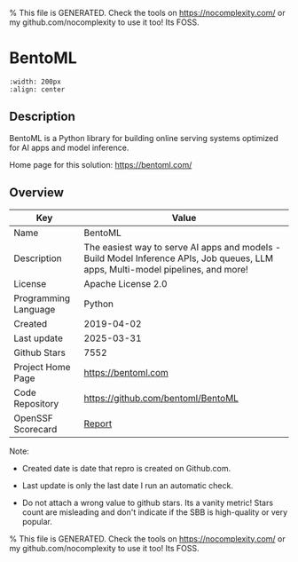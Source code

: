 
% This file is GENERATED. Check the tools on https://nocomplexity.com/ or my github.com/nocomplexity to use it too! Its FOSS. 

# BentoML


```{image} https://github.com/bentoml/BentoML/assets/489344/de4da660-6aeb-4e5a-bf76-b7177435444d 
:width: 200px 
:align: center 
```

## Description 

BentoML is a Python library for building online serving systems optimized for AI apps and model inference.

Home page for this solution: https://bentoml.com/ 

## Overview 

| Key | Value |
| --- | --- |
| Name | BentoML |
| Description | The easiest way to serve AI apps and models - Build Model Inference APIs, Job queues, LLM apps, Multi-model pipelines, and more! |
| License | Apache License 2.0 |
| Programming Language | Python |
| Created | 2019-04-02 |
| Last update | 2025-03-31 |
| Github Stars | 7552 |
| Project Home Page | https://bentoml.com |
| Code Repository | https://github.com/bentoml/BentoML |
| OpenSSF Scorecard | [Report](https://securityscorecards.dev/viewer/?uri=github.com/bentoml/BentoML) |

Note:
 - Created date is date that repro is created on Github.com. 

- Last update is only the last date I run an automatic check. 

- Do not attach a wrong value to github stars. Its a vanity metric! Stars count are misleading and 
don't indicate if the SBB is high-quality or very popular.

% This file is GENERATED. Check the tools on https://nocomplexity.com/ or my github.com/nocomplexity to use it too! Its FOSS. 


